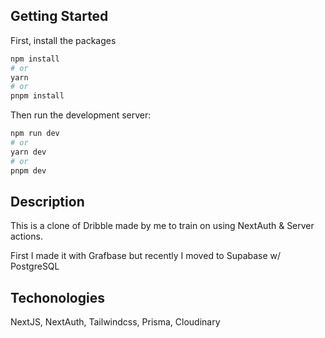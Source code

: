 ## Getting Started

First, install the packages 
```bash
npm install
# or
yarn
# or
pnpm install
```

Then run the development server:

```bash
npm run dev
# or
yarn dev
# or
pnpm dev
```
## Description
This is a clone of Dribble made by me to train on using NextAuth & Server actions.

First I made it with Grafbase but recently I moved to Supabase w/ PostgreSQL

## Techonologies
NextJS, NextAuth, Tailwindcss, Prisma, Cloudinary